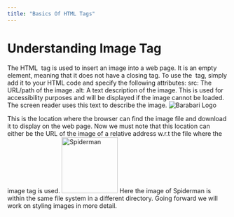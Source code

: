 ```yaml
---
title: "Basics Of HTML Tags"
---
```


# Understanding Image Tag

The HTML <img> tag is used to insert an image into a web page. It is an empty element, meaning that it does not have a closing tag.
To use the <img> tag, simply add it to your HTML code and specify the following attributes:
src: The URL/path of the image.
alt: A text description of the image. This is used for accessibility purposes and will be displayed if the image cannot be loaded. The screen reader uses this text to describe the image.
<img src="https://barabariproject.org/favicon.png" alt="Barabari Logo">

This is the location where the browser can find the image file and download it to display on the web page. Now we must note that this location can either be the URL of the image of a relative address w.r.t the file where the image tag is used.
<img src="/images/imageOfSpiderman.gif" alt="Spiderman" style="width:128px;height:128px;">
Here the image of Spiderman is within the same file system in a different directory. Going forward we will work on styling images in more detail.

